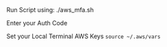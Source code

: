 Run Script using:
./aws_mfa.sh

Enter your Auth Code

Set your Local Terminal AWS Keys `source ~/.aws/vars`
